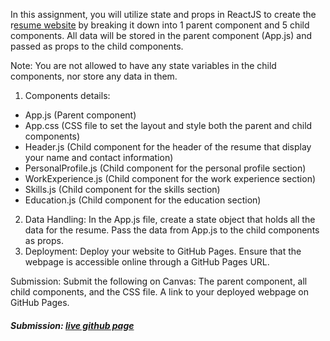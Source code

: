 In this assignment, you will utilize state and props in ReactJS to create the r[esume website](https://github.com/user-attachments/files/17061374/Assignment.1.Sample.1.pdf) by breaking it down into 1 parent component and 5 child components. All data will be stored in the parent component (App.js) and passed as props to the child components.

Note: You are not allowed to have any state variables in the child components, nor store any data in them.

1. Components details:

- App.js (Parent component)
- App.css (CSS file to set the layout and style both the parent and child components)
- Header.js (Child component for the header of the resume that display your name and contact information)
- PersonalProfile.js (Child component for the personal profile section)
- WorkExperience.js (Child component for the work experience section)
- Skills.js (Child component for the skills section)
- Education.js (Child component for the education section)

2. Data Handling:
   In the App.js file, create a state object that holds all the data for the resume.
   Pass the data from App.js to the child components as props.
3. Deployment: Deploy your website to GitHub Pages. Ensure that the webpage is accessible online through a GitHub Pages URL.

Submission: Submit the following on Canvas:
The parent component, all child components, and the CSS file.
A link to your deployed webpage on GitHub Pages.

##### Submission: [live github page](https://katherinj.github.io/CS450DataVisualization/assignment2)
